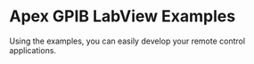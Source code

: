 Apex GPIB LabView Examples 
======
Using the examples, you can easily develop your remote control applications. 
